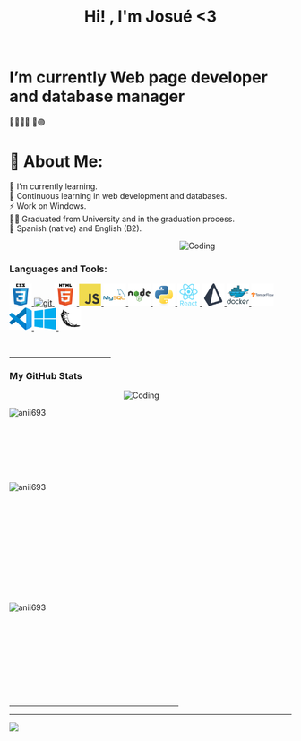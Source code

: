 <h1 align="center">Hi! , I'm Josué <3 </h1>
  
<p align="left"> <a href="https://twitter.com/" target="blank"><img src="https://img.shields.io/twitter/follow/?logo=twitter&style=for-the-badge" alt="" /></a> </p>

# I’m currently Web page developer and database manager           

🫸🔵🔴🫷 🫴🟣

# 💫 About Me:
🌱 I’m currently learning.<br>🤝 Continuous learning in web development and databases.<br>⚡  Work on Windows. <br>👨‍🎓 Graduated from University and in the graduation process.<br>💬 Spanish (native) and English (B2).<br>

<img align="right" alt="Coding" width="200" src="https://media0.giphy.com/media/v1.Y2lkPTc5MGI3NjExZmh1bnMxdzU5bjNram5qY3YwYTFpdWJxeGhnMXV3OTdrYjEweHh4YyZlcD12MV9pbnRlcm5hbF9naWZfYnlfaWQmY3Q9Zw/11ISwbgCxEzMyY/giphy.webp">

<br>
<h3 align="left">Languages and Tools:</h3>
<p align="left">
  <a href="https://www.w3schools.com/css/" target="_blank" rel="noreferrer">
    <img src="https://raw.githubusercontent.com/devicons/devicon/master/icons/css3/css3-original-wordmark.svg" alt="css3" width="40" height="40"/>
  </a>
  <a href="https://git-scm.com/" target="_blank" rel="noreferrer">
    <img src="https://www.vectorlogo.zone/logos/git-scm/git-scm-icon.svg" alt="git" width="40" height="40"/>
  </a>
  <a href="https://www.w3.org/html/" target="_blank" rel="noreferrer">
    <img src="https://raw.githubusercontent.com/devicons/devicon/master/icons/html5/html5-original-wordmark.svg" alt="html5" width="40" height="40"/>
  </a>
  <a href="https://developer.mozilla.org/en-US/docs/Web/JavaScript" target="_blank" rel="noreferrer">
    <img src="https://raw.githubusercontent.com/devicons/devicon/master/icons/javascript/javascript-original.svg" alt="javascript" width="40" height="40"/>
  </a>
  <a href="https://www.mysql.com/" target="_blank" rel="noreferrer">
    <img src="https://raw.githubusercontent.com/devicons/devicon/master/icons/mysql/mysql-original-wordmark.svg" alt="mysql" width="40" height="40"/>
  </a>
  <a href="https://nodejs.org" target="_blank" rel="noreferrer">
    <img src="https://raw.githubusercontent.com/devicons/devicon/master/icons/nodejs/nodejs-original-wordmark.svg" alt="nodejs" width="40" height="40"/>
  </a>
  <a href="https://www.python.org" target="_blank" rel="noreferrer">
    <img src="https://raw.githubusercontent.com/devicons/devicon/master/icons/python/python-original.svg" alt="python" width="40" height="40"/>
  </a>
  <a href="https://reactjs.org/" target="_blank" rel="noreferrer">
    <img src="https://raw.githubusercontent.com/devicons/devicon/master/icons/react/react-original-wordmark.svg" alt="react" width="40" height="40"/>
  </a>
  <a href="https://www.prisma.io/" target="_blank" rel="noreferrer">
    <img src="https://raw.githubusercontent.com/devicons/devicon/master/icons/prisma/prisma-original.svg" alt="prisma" width="40" height="40"/>
  </a>
  <a href="https://www.docker.com/" target="_blank" rel="noreferrer">
    <img src="https://raw.githubusercontent.com/devicons/devicon/master/icons/docker/docker-original-wordmark.svg" alt="docker" width="40" height="40"/>
  </a>
  <a href="https://www.tensorflow.org/" target="_blank" rel="noreferrer">
    <img src="https://raw.githubusercontent.com/devicons/devicon/master/icons/tensorflow/tensorflow-original-wordmark.svg" alt="tensorflow" width="40" height="40"/>
  </a>
  <a href="https://code.visualstudio.com/" target="_blank" rel="noreferrer">
    <img src="https://raw.githubusercontent.com/devicons/devicon/master/icons/vscode/vscode-original.svg" alt="vscode" width="40" height="40"/>
  </a>
  <a href="https://www.microsoft.com/en-us/windows" target="_blank" rel="noreferrer">
    <img src="https://raw.githubusercontent.com/devicons/devicon/master/icons/windows8/windows8-original.svg" alt="windows" width="40" height="40"/>
  </a>
  <a href="https://flask.palletsprojects.com/" target="_blank" rel="noreferrer">
    <img src="https://raw.githubusercontent.com/devicons/devicon/master/icons/flask/flask-original.svg" alt="flask" width="40" height="40"/>
  </a>
</p>
<br>

<hr width="36%">

<h3>My GitHub Stats</h3>
<img align="right" alt="Coding" width="300" src="https://cdn.dribbble.com/users/1277312/screenshots/14733298/media/39b1045e593737587dd60e42c8422d1f.gif">
<br>

<p><img align="left" src="https://github-readme-stats.vercel.app/api/top-langs?username=anii693&show_icons=true&theme=dark&locale=en&layout=compact" alt="anii693" /></p>

<br><br><br><br><br><br><br>
<p>&nbsp;<img align="left" src="https://github-readme-stats.vercel.app/api?username=anii693&show_icons=true&theme=dark&locale=en" alt="anii693" /></p>
<br><br><br><br><br><br><br><br><br><br>

<p><img align="left" src="https://github-readme-streak-stats.herokuapp.com/?user=anii693&theme=dark" alt="anii693" /></p>
<br><br><br><br><br><br><br><br><br><br>
<hr width="60%">

---
[![](https://visitcount.itsvg.in/api?id=JosueReyes13&icon=0&color=0)](https://visitcount.itsvg.in)

<!-- Proudly created with GPRM ( https://gprm.itsvg.in ) -->
